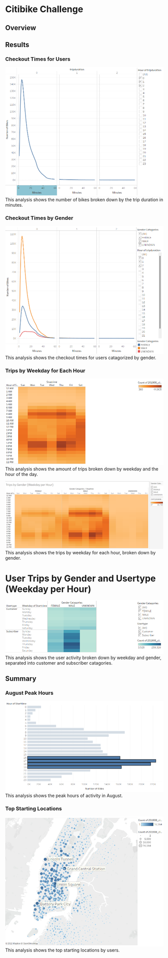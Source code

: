 # Citibike Challenge
## Overview
## Results
### Checkout Times for Users
![image](https://github.com/awill1786/bikesharing/blob/main/Resources/Checkout%20Times%20for%20Users.png?raw=true)
This analysis shows the number of bikes broken down by the trip duration in minutes.

### Checkout Times by Gender
![image](https://github.com/awill1786/bikesharing/blob/main/Resources/Checkout%20Times%20by%20Gender.png?raw=true)
This analysis shows the checkout times for users catagorized by gender.

### Trips by Weekday for Each Hour
![image](https://github.com/awill1786/bikesharing/blob/main/Resources/Trips%20by%20Weekday%20for%20Each%20Hour.png?raw=true)
This analysis shows the amount of trips broken down by weekday and the hour of the day.

![image](https://github.com/awill1786/bikesharing/blob/main/Resources/Trips%20by%20Gender%20(Weekday%20per%20Hour).png?raw=true)
This analysis shows the trips by weekday for each hour, broken down by gender.

# User Trips by Gender and Usertype (Weekday per Hour)
![image](https://github.com/awill1786/bikesharing/blob/main/Resources/User%20Trips%20by%20Gender%20and%20Usertype%20(Weekday%20per%20Hour).png?raw=true)
This analysis shows the user activity broken down by weekday and gender, separated into customer and subscriber catagories.

## Summary
### August Peak Hours
![image](https://github.com/awill1786/bikesharing/blob/main/Resources/August%20Peak%20Hours.png?raw=true)
This analysis shows the peak hours of activity in August.

### Top Starting Locations
![image](https://github.com/awill1786/bikesharing/blob/main/Resources/Top%20Starting%20Locations.png?raw=true)
This analysis shows the top starting locations by users.
